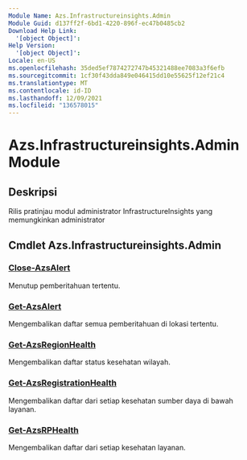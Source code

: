 ```yaml
---
Module Name: Azs.Infrastructureinsights.Admin
Module Guid: d137ff2f-6bd1-4220-896f-ec47b0485cb2
Download Help Link:
  '[object Object]': 
Help Version:
  '[object Object]': 
Locale: en-US
ms.openlocfilehash: 35ded5ef7874272747b45321488ee7083a3f6efb
ms.sourcegitcommit: 1cf30f43dda849e046415dd10e55625f12ef21c4
ms.translationtype: MT
ms.contentlocale: id-ID
ms.lasthandoff: 12/09/2021
ms.locfileid: "136578015"
---
```

# Azs.Infrastructureinsights.Admin Module
## Deskripsi
Rilis pratinjau modul administrator InfrastructureInsights yang memungkinkan administrator  

## Cmdlet Azs.Infrastructureinsights.Admin
### [Close-AzsAlert](Close-AzsAlert.md)
Menutup pemberitahuan tertentu.

### [Get-AzsAlert](Get-AzsAlert.md)
Mengembalikan daftar semua pemberitahuan di lokasi tertentu.

### [Get-AzsRegionHealth](Get-AzsRegionHealth.md)
Mengembalikan daftar status kesehatan wilayah.

### [Get-AzsRegistrationHealth](Get-AzsRegistrationHealth.md)
Mengembalikan daftar dari setiap kesehatan sumber daya di bawah layanan.

### [Get-AzsRPHealth](Get-AzsRPHealth.md)
Mengembalikan daftar dari setiap kesehatan layanan.

